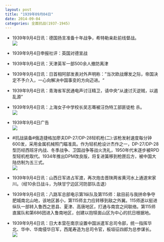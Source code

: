 ```yaml
---
layout: post
title: "1939年09月04日"
date: 2014-09-04
categories: 全面抗战(1937-1945)
---
```


<meta name="referrer" content="no-referrer" />

- 1939年9月4日讯：德国扬言准备十年战争，希特勒亲赴前线督战。 <br/><img src="https://ww2.sinaimg.cn/large/aca367d8jw1ek0srulp34j207j0hcmzh.jpg" />

- 1939年9月4日申报社评：英国对德宣战 

- 1939年9月4日讯：天津英军一部500余人撤防离津 

- 1939年9月4日讯：日首相阿部发表对外声明称：”当次欧战爆发之际，帝国决定不予介入，一心向解决中国事变的方向迈进。“ 

- 1939年9月4日讯：青海省军民通电声讨汪精卫，请中央“从速讨灭逆贼，以遏乱源” 

- 1939年9月4日讯：上海女子中学校长吴志骞被汪伪特工部匪徒枪 杀。 <br/><img src="https://ww2.sinaimg.cn/large/aca367d8jw1ek0bfvt5bzj208t0b3gm4.jpg" />

- 1939年9月4日广告 <br/><img src="https://ww2.sinaimg.cn/large/aca367d8jw1ek09z9m88pj20j70gvn09.jpg" />

- #抗战装备#俄造捷格加廖夫DP-27/DP-28轻机枪(二):该枪发射速度每分钟600发，采用金属机械照门瞄准具。作为轻机枪设计杰作之一，DP-27/DP-28型历经西班牙内战、冬季战争、卫国战争等战火洗礼，1950年代末逐步被RPD型轻机枪取代。1934年推出DPM改良版，将复进簧移到枪匣后方，被中国大陆仿制为五三式。 <br/><img src="https://ww3.sinaimg.cn/large/aca367d8jw1ek07nnd9yzj20ku0q415d.jpg" />

- 1939年9月4日讯：山西日军进占军渡，再次炮击晋陕两省黄河水上通道宋家川。（经10余日战斗，为陕甘宁边区河防部队击退） 

- 1939年9月4日讯：八路军总部电示第1纵队及第115师：敌目前与我拼命争夺肥城南北山地，该地区甚小，第115师主力应转移到敌之外翼。115师遂以挺进纵队一部转入鲁西之恩县、夏津、高唐地区，打通与南宫之间联络。第115师直属队和第686团进入鲁南地区，创建以抱犊崮山区为中心的抗日根据地。 

- 1939年9月4日讯：日大本营在南京设置中国派遣军总司令部，统一指挥华北、华中、华南侵华日军，西尾寿造为总司令官，板垣征四郎为总参谋长。 <br/><img src="https://ww3.sinaimg.cn/large/aca367d8jw1ek02rb36icj206l0ef3zc.jpg" />


